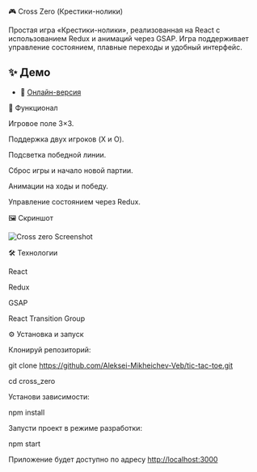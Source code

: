 🎮 Cross Zero (Крестики-нолики)

Простая игра «Крестики-нолики», реализованная на React с использованием Redux и анимаций через GSAP.
Игра поддерживает управление состоянием, плавные переходы и удобный интерфейс.

## ✨ Демо

- 🔗 [Онлайн-версия](https://tic-tac-toe-ruddy-eight-62.vercel.app/)

🚀 Функционал

Игровое поле 3×3.

Поддержка двух игроков (X и O).

Подсветка победной линии.

Сброс игры и начало новой партии.

Анимации на ходы и победу.

Управление состоянием через Redux.

🖼️ Скриншот

![Cross zero Screenshot](https://github.com/user-attachments/assets/a9b561d2-c9da-4917-bf90-42a6ccc51d29)

🛠️ Технологии

React

Redux

GSAP

React Transition Group


⚙️ Установка и запуск

Клонируй репозиторий:

git clone https://github.com/Aleksei-Mikheichev-Veb/tic-tac-toe.git

cd cross_zero


Установи зависимости:

npm install


Запусти проект в режиме разработки:

npm start


Приложение будет доступно по адресу [http://localhost:3000](http://localhost:3000)

